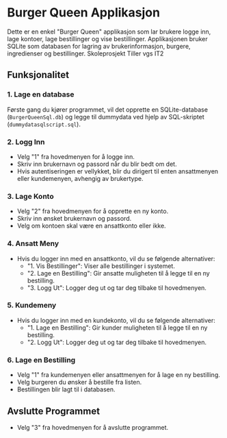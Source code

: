 # Burger Queen Applikasjon

Dette er en enkel "Burger Queen" applikasjon som lar brukere logge inn, lage kontoer, lage bestillinger og vise bestillinger. Applikasjonen bruker SQLite som databasen for lagring av brukerinformasjon, burgere, ingredienser og bestillinger. Skoleprosjekt Tiller vgs IT2

## Funksjonalitet

### 1. Lage en database

Første gang du kjører programmet, vil det opprette en SQLite-database (`BurgerQueenSql.db`) og legge til dummydata ved hjelp av SQL-skriptet (`dummydatasqlscript.sql`).

### 2. Logg Inn

- Velg "1" fra hovedmenyen for å logge inn.
- Skriv inn brukernavn og passord når du blir bedt om det.
- Hvis autentiseringen er vellykket, blir du dirigert til enten ansattmenyen eller kundemenyen, avhengig av brukertype.

### 3. Lage Konto

- Velg "2" fra hovedmenyen for å opprette en ny konto.
- Skriv inn ønsket brukernavn og passord.
- Velg om kontoen skal være en ansattkonto eller ikke.

### 4. Ansatt Meny

- Hvis du logger inn med en ansattkonto, vil du se følgende alternativer:
  - "1. Vis Bestillinger": Viser alle bestillinger i systemet.
  - "2. Lage en Bestilling": Gir ansatte muligheten til å legge til en ny bestilling.
  - "3. Logg Ut": Logger deg ut og tar deg tilbake til hovedmenyen.

### 5. Kundemeny

- Hvis du logger inn med en kundekonto, vil du se følgende alternativer:
  - "1. Lage en Bestilling": Gir kunder muligheten til å legge til en ny bestilling.
  - "2. Logg Ut": Logger deg ut og tar deg tilbake til hovedmenyen.

### 6. Lage en Bestilling

- Velg "1" fra kundemenyen eller ansattmenyen for å lage en ny bestilling.
- Velg burgeren du ønsker å bestille fra listen.
- Bestillingen blir lagt til i databasen.

## Avslutte Programmet

- Velg "3" fra hovedmenyen for å avslutte programmet.




